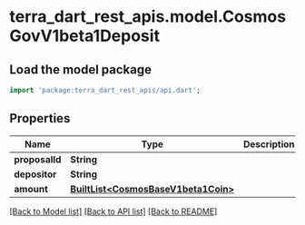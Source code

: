 # terra_dart_rest_apis.model.CosmosGovV1beta1Deposit

## Load the model package
```dart
import 'package:terra_dart_rest_apis/api.dart';
```

## Properties
Name | Type | Description | Notes
------------ | ------------- | ------------- | -------------
**proposalId** | **String** |  | [optional] 
**depositor** | **String** |  | [optional] 
**amount** | [**BuiltList&lt;CosmosBaseV1beta1Coin&gt;**](CosmosBaseV1beta1Coin.md) |  | [optional] 

[[Back to Model list]](../README.md#documentation-for-models) [[Back to API list]](../README.md#documentation-for-api-endpoints) [[Back to README]](../README.md)


